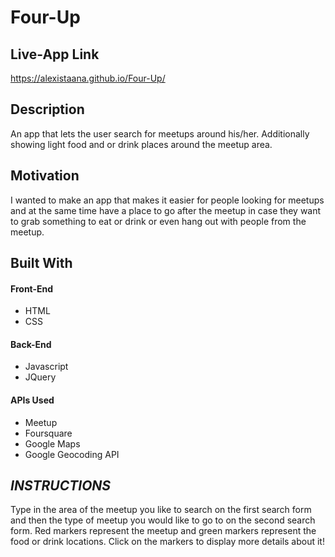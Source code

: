 Four-Up
===

Live-App Link
---
https://alexistaana.github.io/Four-Up/

Description
---
An app that lets the user search for meetups around his/her. Additionally showing light food and or drink places around the meetup area.

Motivation
---
I wanted to make an app that makes it easier for people looking for meetups and at the same time have a place to go after the meetup
in case they want to grab something to eat or drink or even hang out with people from the meetup.

Built With
---
#### Front-End

* HTML
* CSS

#### Back-End

* Javascript
* JQuery

#### APIs Used

* Meetup
* Foursquare
* Google Maps
* Google Geocoding API

*INSTRUCTIONS*
---
Type in the area of the meetup you like to search on the first search form and then the type of meetup you would like to go to on the second search form. Red markers represent the meetup and green markers represent the food or drink locations. Click on the markers to display more details about it!

